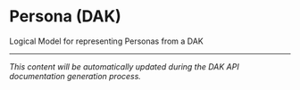 # Persona (DAK)

<!-- DAK_API_PLACEHOLDER: StructureDefinition-Persona -->

Logical Model for representing Personas from a DAK

---

*This content will be automatically updated during the DAK API documentation generation process.*
